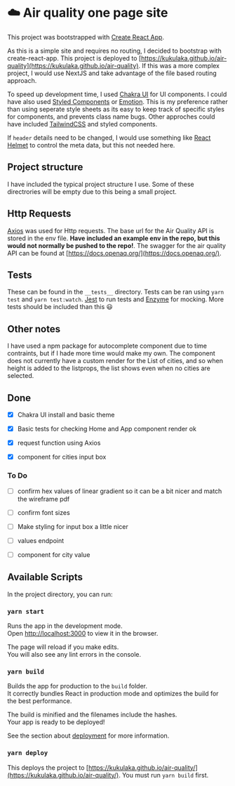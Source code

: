 #  :cloud: Air quality one page site

This project was bootstrapped with [Create React App](https://github.com/facebook/create-react-app).

As this is a simple site and requires no routing, I decided to bootstrap with create-react-app.  This project is deployed to [https://kukulaka.github.io/air-quality](https://kukulaka.github.io/air-quality). If this was a more complex project, I would use NextJS and take advantage of the file based routing approach.  

To speed up development time, I used [Chakra UI](https://chakra-ui.com) for UI components. I could have also used [Styled Components](https://styled-components.com/docs/basics) or [Emotion](https://emotion.sh/docs/introduction). This is my preference rather than using seperate style sheets as its easy to keep track of specific styles for components, and prevents class name bugs. Other approches could have included [TailwindCSS](https://tailwindcss.com/docs/installation) and styled components. 

If `header` details need to be changed, I would use something like [React Helmet](https://github.com/nfl/react-helmet) to control the meta data, but this not needed here.

## Project structure
I have included the typical project structure I use. Some of these directrories will be empty due to this being a small project. 

## Http Requests
[Axios](https://www.npmjs.com/package/axios) was used for Http requests. The base url for the Air Quality API is stored in the env file. **Have included an example env in the repo, but this would not normally be pushed to the repo!**. The swagger for the air quality API can be found at [https://docs.openaq.org/](https://docs.openaq.org/). 

## Tests
These can be found in the `__tests__` directory. Tests can be ran using `yarn test` and `yarn test:watch`.  [Jest](https://jestjs.io/) to run tests and [Enzyme](https://enzymejs.github.io/enzyme/) for mocking. More tests should be included than this :smiley:


## Other notes
I have used a npm package for autocomplete  component due to time contraints, but if  I hade more time would make my own. The component does not currently have a custom render for the List of cities, and so when height is added to the listprops, the list shows even when no cities are selected.
## Done
- [x] Chakra UI install and basic theme
- [x] Basic tests for checking Home and App component render ok
- [x] request function using Axios
- [x] component for cities input box


### To Do
- [ ] confirm hex values of linear gradient so it can be a bit nicer and match the wireframe pdf
- [ ] confirm font sizes
- [ ] Make styling for input box a little nicer
- [ ] values endpoint
- [ ] component for city value



## Available Scripts

In the project directory, you can run:

### `yarn start`

Runs the app in the development mode.\
Open [http://localhost:3000](http://localhost:3000) to view it in the browser.

The page will reload if you make edits.\
You will also see any lint errors in the console.


### `yarn build`

Builds the app for production to the `build` folder.\
It correctly bundles React in production mode and optimizes the build for the best performance.

The build is minified and the filenames include the hashes.\
Your app is ready to be deployed!

See the section about [deployment](https://facebook.github.io/create-react-app/docs/deployment) for more information.

### `yarn deploy`
This deploys the project to [https://kukulaka.github.io/air-quality/](https://kukulaka.github.io/air-quality/). You must run `yarn build` first.

